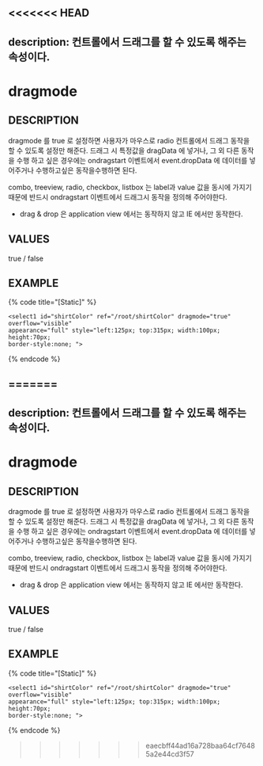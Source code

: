 <<<<<<< HEAD
---
description: 컨트롤에서 드래그를 할 수 있도록 해주는 속성이다.
---

#   dragmode                       

## DESCRIPTION

dragmode 를 true 로 설정하면 사용자가 마우스로 radio 컨트롤에서 드래그 동작을 할 수 있도록 설정만 해준다.
드래그 시 특정값을 dragData 에 넣거나, 그 외 다른 동작을 수행 하고 싶은 경우에는 ondragstart 이벤트에서 
event.dropData 에 데이터를 넣어주거나 수행하고싶은 동작을수행하면 된다.

combo, treeview, radio, checkbox, listbox 는 label과 value 값을 동시에 가지기 때문에 
반드시 ondragstart 이벤트에서 드래그시 동작을 정의해 주어야한다.

* drag & drop 은 application view 에서는 동작하지 않고 IE 에서만 동작한다. 

## VALUES

true / false

## EXAMPLE

{% code title="\[Static\]" %}
```markup
<select1 id="shirtColor" ref="/root/shirtColor" dragmode="true" overflow="visible" 
appearance="full" style="left:125px; top:315px; width:100px; height:70px; 
border-style:none; "> 
```
{% endcode %}

=======
---
description: 컨트롤에서 드래그를 할 수 있도록 해주는 속성이다.
---

#   dragmode                       

## DESCRIPTION

dragmode 를 true 로 설정하면 사용자가 마우스로 radio 컨트롤에서 드래그 동작을 할 수 있도록 설정만 해준다.
드래그 시 특정값을 dragData 에 넣거나, 그 외 다른 동작을 수행 하고 싶은 경우에는 ondragstart 이벤트에서 
event.dropData 에 데이터를 넣어주거나 수행하고싶은 동작을수행하면 된다.

combo, treeview, radio, checkbox, listbox 는 label과 value 값을 동시에 가지기 때문에 
반드시 ondragstart 이벤트에서 드래그시 동작을 정의해 주어야한다.

* drag & drop 은 application view 에서는 동작하지 않고 IE 에서만 동작한다. 

## VALUES

true / false

## EXAMPLE

{% code title="\[Static\]" %}
```markup
<select1 id="shirtColor" ref="/root/shirtColor" dragmode="true" overflow="visible" 
appearance="full" style="left:125px; top:315px; width:100px; height:70px; 
border-style:none; "> 
```
{% endcode %}

>>>>>>> eaecbff44ad16a728baa64cf76485a2e44cd3f57
